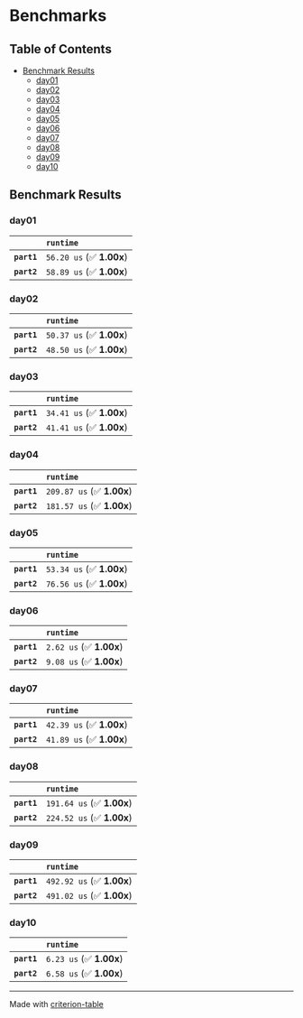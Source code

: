 # Benchmarks

## Table of Contents

- [Benchmark Results](#benchmark-results)
    - [day01](#day01)
    - [day02](#day02)
    - [day03](#day03)
    - [day04](#day04)
    - [day05](#day05)
    - [day06](#day06)
    - [day07](#day07)
    - [day08](#day08)
    - [day09](#day09)
    - [day10](#day10)

## Benchmark Results

### day01

|             | `runtime`                 |
|:------------|:------------------------- |
| **`part1`** | `56.20 us` (✅ **1.00x**)  |
| **`part2`** | `58.89 us` (✅ **1.00x**)  |

### day02

|             | `runtime`                 |
|:------------|:------------------------- |
| **`part1`** | `50.37 us` (✅ **1.00x**)  |
| **`part2`** | `48.50 us` (✅ **1.00x**)  |

### day03

|             | `runtime`                 |
|:------------|:------------------------- |
| **`part1`** | `34.41 us` (✅ **1.00x**)  |
| **`part2`** | `41.41 us` (✅ **1.00x**)  |

### day04

|             | `runtime`                  |
|:------------|:-------------------------- |
| **`part1`** | `209.87 us` (✅ **1.00x**)  |
| **`part2`** | `181.57 us` (✅ **1.00x**)  |

### day05

|             | `runtime`                 |
|:------------|:------------------------- |
| **`part1`** | `53.34 us` (✅ **1.00x**)  |
| **`part2`** | `76.56 us` (✅ **1.00x**)  |

### day06

|             | `runtime`                |
|:------------|:------------------------ |
| **`part1`** | `2.62 us` (✅ **1.00x**)  |
| **`part2`** | `9.08 us` (✅ **1.00x**)  |

### day07

|             | `runtime`                 |
|:------------|:------------------------- |
| **`part1`** | `42.39 us` (✅ **1.00x**)  |
| **`part2`** | `41.89 us` (✅ **1.00x**)  |

### day08

|             | `runtime`                  |
|:------------|:-------------------------- |
| **`part1`** | `191.64 us` (✅ **1.00x**)  |
| **`part2`** | `224.52 us` (✅ **1.00x**)  |

### day09

|             | `runtime`                  |
|:------------|:-------------------------- |
| **`part1`** | `492.92 us` (✅ **1.00x**)  |
| **`part2`** | `491.02 us` (✅ **1.00x**)  |

### day10

|             | `runtime`                |
|:------------|:------------------------ |
| **`part1`** | `6.23 us` (✅ **1.00x**)  |
| **`part2`** | `6.58 us` (✅ **1.00x**)  |

---
Made with [criterion-table](https://github.com/nu11ptr/criterion-table)